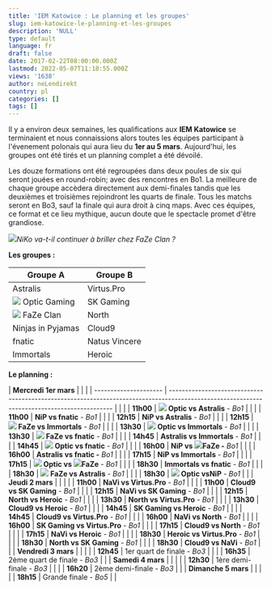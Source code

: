 ```yaml
---
title: 'IEM Katowice : Le planning et les groupes'
slug: iem-katowice-le-planning-et-les-groupes
description: 'NULL'
type: default
language: fr
draft: false
date: 2017-02-22T08:00:00.000Z
lastmod: 2022-05-07T11:18:55.000Z
views: '1638'
author: neLendirekt
country: pl
categories: []
tags: []
---
```

Il y a environ deux semaines, les qualifications aux **IEM Katowice** se terminaient et nous connaissions alors toutes les équipes participant à l'évenement polonais qui aura lieu du **1er au 5 mars**. Aujourd'hui, les groupes ont été tirés et un planning complet a été dévoilé.

Les douze formations ont été regroupées dans deux poules de six qui seront jouées en round-robin; avec des rencontres en Bo1\. La meilleure de chaque groupe accèdera directement aux demi-finales tandis que les deuxièmes et troisièmes rejoindront les quarts de finale. Tous les matchs seront en Bo3, sauf la finale qui aura droit à cinq maps. Avec ces équipes, ce format et ce lieu mythique, aucun doute que le spectacle promet d'être grandiose.

**![](/storage/images/58ac6f5aef6cb_14852737568926jpeg.jpeg)**_NiKo va-t-il continuer à briller chez FaZe Clan ?_

**Les groupes :**

| **Groupe A**                                                         | **Groupe B**  |
| -------------------------------------------------------------------- | ------------- |
| Astralis                                                             | Virtus.Pro    |
| ![](/storage/countries/flag/na_flag_58176583b5a4d.png) Optic Gaming  | SK Gaming     |
| ![](/storage/countries/flag/europe_flag_580d21b984714.gif) FaZe Clan | North         |
| Ninjas in Pyjamas                                                    | Cloud9        |
| fnatic                                                               | Natus Vincere |
| Immortals                                                            | Heroic        |

  
**Le planning :**

| **Mercredi 1er mars** |                                                                                                                                             |  |
| --------------------- | ------------------------------------------------------------------------------------------------------------------------------------------- |  |
| |  **11h00**          | **![](/storage/countries/flag/na_flag_58176583b5a4d.png) Optic vs Astralis** \- _Bo1_                                                       |  |
| |  **11h00**          | **NiP vs fnatic** \- _Bo1_                                                                                                                  |  |
| |  **12h15**          | **NiP vs Astralis** \- _Bo1_                                                                                                                |  |
| |  **12h15**          | **![](/storage/countries/flag/europe_flag_580d21b984714.gif) FaZe vs Immortals** \- _Bo1_                                                   |  |
| |  **13h30**          | **![](/storage/countries/flag/na_flag_58176583b5a4d.png) Optic vs Immortals** \- _Bo1_                                                      |  |
| |  **13h30**          | **![](/storage/countries/flag/europe_flag_580d21b984714.gif) FaZe vs fnatic** \- _Bo1_                                                      |  |
| |  **14h45**          | **Astralis vs Immortals** \- _Bo1_                                                                                                          |  |
| |  **14h45**          | **![](/storage/countries/flag/na_flag_58176583b5a4d.png) Optic vs fnatic** \- _Bo1_                                                         |  |
| |  **16h00**          | **NiP vs ![](/storage/countries/flag/europe_flag_580d21b984714.gif)FaZe -** _Bo1_                                                           |  |
| |  **16h00**          | **Astralis vs fnatic -** _Bo1_                                                                                                              |  |
| |  **17h15**          | **NiP vs Immortals** \- _Bo1_                                                                                                               |  |
| |  **17h15**          | **![](/storage/countries/flag/na_flag_58176583b5a4d.png) Optic vs ![](/storage/countries/flag/europe_flag_580d21b984714.gif)FaZe** \- _Bo1_ |  |
| |  **18h30**          | **Immortals vs fnatic** \- _Bo1_                                                                                                            |  |
| |  **18h30**          | **![](/storage/countries/flag/europe_flag_580d21b984714.gif) FaZe vs Astralis** \- _Bo1_                                                    |  |
| |  **18h30**          | **![](/storage/countries/flag/na_flag_58176583b5a4d.png) Optic vsNiP** \- _Bo1_                                                             |  |
| **Jeudi 2 mars**      |                                                                                                                                             |  |
| |  **11h00**          | **NaVi vs Virtus.Pro** \- _Bo1_                                                                                                             |  |
| |  **11h00**          | **Cloud9 vs SK Gaming** \- _Bo1_                                                                                                            |  |
| |  **12h15**          | **NaVi vs SK Gaming** \- _Bo1_                                                                                                              |  |
| |  **12h15**          | **North vs Heroic** \- _Bo1_                                                                                                                |  |
| |  **13h30**          | **North vs Virtus.Pro** \- _Bo1_                                                                                                            |  |
| |  **13h30**          | **Cloud9 vs Heroic** \- _Bo1_                                                                                                               |  |
| |  **14h45**          | **SK Gaming vs Heroic** \- _Bo1_                                                                                                            |  |
| |  **14h45**          | **Cloud9 vs Virtus.Pro** \- _Bo1_                                                                                                           |  |
| |  **16h00**          | **NaVi vs North** \- _Bo1_                                                                                                                  |  |
| |  **16h00**          | **SK Gaming vs Virtus.Pro** \- _Bo1_                                                                                                        |  |
| |  **17h15**          | **Cloud9 vs North** \- _Bo1_                                                                                                                |  |
| |  **17h15**          | **NaVi vs Heroic** \- _Bo1_                                                                                                                 |  |
| |  **18h30**          | **Heroic vs Virtus.Pro** \- _Bo1_                                                                                                           |  |
| |  **18h30**          | **North vs SK Gaming** \- _Bo1_                                                                                                             |  |
| |  **18h30**          | **Cloud9 vs NaVi** \- _Bo1_                                                                                                                 |  |
| **Vendredi 3 mars**   |                                                                                                                                             |  |
| |  **12h45**          | 1er quart de finale - _Bo3_                                                                                                                 |  |
| |  **16h35**          | 2ème quart de finale - _Bo3_                                                                                                                |  |
| **Samedi 4 mars**     |                                                                                                                                             |  |
| |  **12h30**          | 1ère demi-finale - _Bo3_                                                                                                                    |  |
| |  **16h20**          | 2ème demi-finale - _Bo3_                                                                                                                    |  |
| **Dimanche 5 mars**   |                                                                                                                                             |  |
| |  **18h15**          | Grande finale - _Bo5_                                                                                                                       |  |
